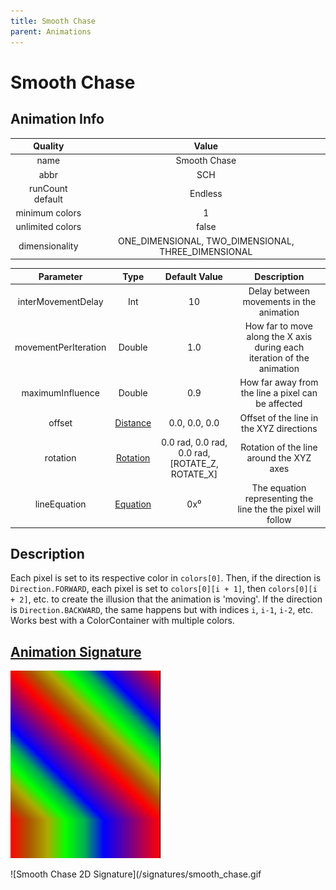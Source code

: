 ```yaml
---
title: Smooth Chase
parent: Animations
---
```


<!-- THIS FILE IS AUTOMATICALLY GENERATED -->
<!-- MAKE CHANGES TO THE AnimationInfo INSTANCE ASSOCIATED WITH THIS ANIMATION -->

# Smooth Chase

## Animation Info

|Quality|Value|
|:-:|:-:|
|name|Smooth Chase|
|abbr|SCH|
|runCount default|Endless|
|minimum colors|1|
|unlimited colors|false|
|dimensionality|ONE_DIMENSIONAL, TWO_DIMENSIONAL, THREE_DIMENSIONAL|

|Parameter|Type|Default Value|Description|
|:-:|:-:|:-:|:-:|
|interMovementDelay|Int|10|Delay between movements in the animation|
|movementPerIteration|Double|1.0|How far to move along the X axis during each iteration of the animation|
|maximumInfluence|Double|0.9|How far away from the line a pixel can be affected|
|offset|[Distance](/core/new-animations.html#distance)|0.0, 0.0, 0.0|Offset of the line in the XYZ directions|
|rotation|[Rotation](/core/new-animations.html#rotation)|0.0 rad, 0.0 rad, 0.0 rad, [ROTATE_Z, ROTATE_X]|Rotation of the line around the XYZ axes|
|lineEquation|[Equation](/core/new-animations.html#equation)|0x⁰|The equation representing the line the the pixel will follow|

## Description
Each pixel is set to its respective color in `colors[0]`.
Then, if the direction is `Direction.FORWARD`, each pixel is set to `colors[0][i + 1]`, then `colors[0][i + 2]`, etc. to create the illusion that the animation is 'moving'.
If the direction is `Direction.BACKWARD`, the same happens but with indices `i`, `i-1`, `i-2`, etc.
Works best with a ColorContainer with multiple colors.

## [Animation Signature](Animation-Signatures)
![Smooth Chase Signature](/signatures/smooth_chase.png)

![Smooth Chase 2D Signature](/signatures/smooth_chase.gif

